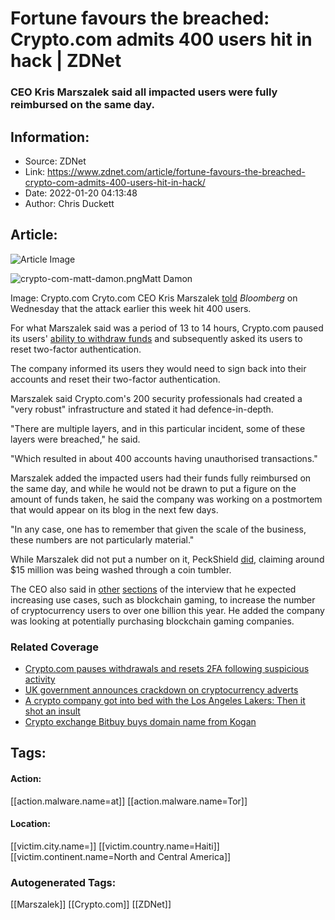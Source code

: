 # Fortune favours the breached: Crypto.com admits 400 users hit in hack | ZDNet
### CEO Kris Marszalek said all impacted users were fully reimbursed on the same day.

## Information:
+ Source: ZDNet
+ Link: https://www.zdnet.com/article/fortune-favours-the-breached-crypto-com-admits-400-users-hit-in-hack/
+ Date: 2022-01-20 04:13:48
+ Author: Chris Duckett


## Article:
![Article Image](https://www.zdnet.com/a/img/resize/3d0224d9761f48df85973ee255cc044d657b69a8/2022/01/20/b1883da7-bdec-4115-a358-a0886a38037d/crypto-com-matt-damon.png?width=770&height=578&fit=crop&auto=webp)

![crypto-com-matt-damon.png](https://www.zdnet.com/a/img/resize/3f9ea1a02c62036638c677f876d7c915f513b970/2022/01/20/b1883da7-bdec-4115-a358-a0886a38037d/crypto-com-matt-damon.png?fit=bounds&auto=webp)Matt Damon


 Image: Crypto.com
 Cryto.com CEO Kris Marszalek [told](https://twitter.com/BloombergLive/status/1483841347824099330) *Bloomberg* on Wednesday that the attack earlier this week hit 400 users. 

For what Marszalek said was a period of 13 to 14 hours, Crypto.com paused its users' [ability to withdraw funds](https://www.zdnet.com/article/crypto-com-pauses-withdrawals-and-resets-2fa-following-suspicious-activity/) and subsequently asked its users to reset two-factor authentication. 

The company informed its users they would need to sign back into their accounts and reset their two-factor authentication. 

Marszalek said Crypto.com's 200 security professionals had created a "very robust" infrastructure and stated it had defence-in-depth. 

"There are multiple layers, and in this particular incident, some of these layers were breached," he said. 

"Which resulted in about 400 accounts having unauthorised transactions." 

Marszalek added the impacted users had their funds fully reimbursed on the same day, and while he would not be drawn to put a figure on the amount of funds taken, he said the company was working on a postmortem that would appear on its blog in the next few days.






"In any case, one has to remember that given the scale of the business, these numbers are not particularly material." 

While Marszalek did not put a number on it, PeckShield [did](https://twitter.com/peckshield/status/1483246262371557378), claiming around $15 million was being washed through a coin tumbler. 

The CEO also said in [other](https://twitter.com/BloombergLive/status/1483839424114966535) [sections](https://twitter.com/BloombergLive/status/1483849333170704399) of the interview that he expected increasing use cases, such as blockchain gaming, to increase the number of cryptocurrency users to over one billion this year. He added the company was looking at potentially purchasing blockchain gaming companies. 

### Related Coverage

* [Crypto.com pauses withdrawals and resets 2FA following suspicious activity](/article/crypto-com-pauses-withdrawals-and-resets-2fa-following-suspicious-activity/)
* [UK government announces crackdown on cryptocurrency adverts](/article/uk-government-announces-crackdown-on-cryptocurrency-adverts/)
* [A crypto company got into bed with the Los Angeles Lakers: Then it shot an insult](/article/a-crypto-company-got-into-bed-with-the-los-angeles-lakers-then-it-shot-an-insult/)
* [Crypto exchange Bitbuy buys domain name from Kogan](/article/crypto-exchange-bitbuy-buys-domain-name-from-kogan/)





## Tags:

#### Action:
[[action.malware.name=at]] [[action.malware.name=Tor]]

#### Location:
[[victim.city.name=]] [[victim.country.name=Haiti]] [[victim.continent.name=North and Central America]]

### Autogenerated Tags:
[[Marszalek]] [[Crypto.com]] [[ZDNet]]

